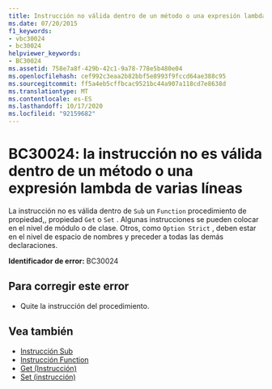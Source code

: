 ```yaml
---
title: Instrucción no válida dentro de un método o una expresión lambda de varias líneas
ms.date: 07/20/2015
f1_keywords:
- vbc30024
- bc30024
helpviewer_keywords:
- BC30024
ms.assetid: 758e7a8f-429b-42c1-9a78-778e5b480e04
ms.openlocfilehash: cef992c3eaa2b82bbf5e8993f9fccd64ae388c95
ms.sourcegitcommit: ff5a4eb5cffbcac9521bc44a907a118cd7e8638d
ms.translationtype: MT
ms.contentlocale: es-ES
ms.lasthandoff: 10/17/2020
ms.locfileid: "92159682"
---
```

# <a name="bc30024-statement-is-not-valid-inside-a-methodmultiline-lambda"></a>BC30024: la instrucción no es válida dentro de un método o una expresión lambda de varias líneas

La instrucción no es válida dentro de `Sub` un `Function` procedimiento de propiedad,, propiedad `Get` o `Set` . Algunas instrucciones se pueden colocar en el nivel de módulo o de clase. Otros, como `Option Strict` , deben estar en el nivel de espacio de nombres y preceder a todas las demás declaraciones.

 **Identificador de error:** BC30024

## <a name="to-correct-this-error"></a>Para corregir este error

- Quite la instrucción del procedimiento.

## <a name="see-also"></a>Vea también

- [Instrucción Sub](../statements/sub-statement.md)
- [Instrucción Function](../statements/function-statement.md)
- [Get (Instrucción)](../statements/get-statement.md)
- [Set (instrucción)](../statements/set-statement.md)
